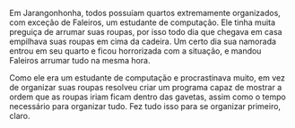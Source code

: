 Em Jarangonhonha, todos possuíam quartos extremamente organizados, com exceção de Faleiros, um estudante de computação. Ele tinha muita preguiça de arrumar suas roupas, por isso todo dia que chegava em casa empilhava suas roupas em cima da cadeira. Um certo dia sua namorada entrou em seu quarto e ficou horrorizada com a situação, e mandou Faleiros arrumar tudo na mesma hora.

Como ele era um estudante de computação e procrastinava muito, em vez de organizar suas roupas resolveu criar um programa capaz de mostrar a ordem que as roupas iriam ficam dentro das gavetas, assim como o tempo necessário para organizar tudo. Fez tudo isso para se organizar primeiro, claro.

